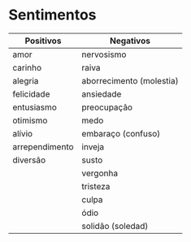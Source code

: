 # Sentimentos

| Positivos      | Negativos                |
| --             | --                       |
| amor           | nervosismo               |
| carinho        | raiva                    |
| alegria        | aborrecimento (molestia) |
| felicidade     | ansiedade                |
| entusiasmo     | preocupação              |
| otimismo       | medo                     |
| alívio         | embaraço (confuso)       |
| arrependimento | inveja                   |
| diversão       | susto                    |
|                | vergonha                 |
|                | tristeza                 |
|                | culpa                    |
|                | ódio                     |
|                | solidão (soledad)        |
